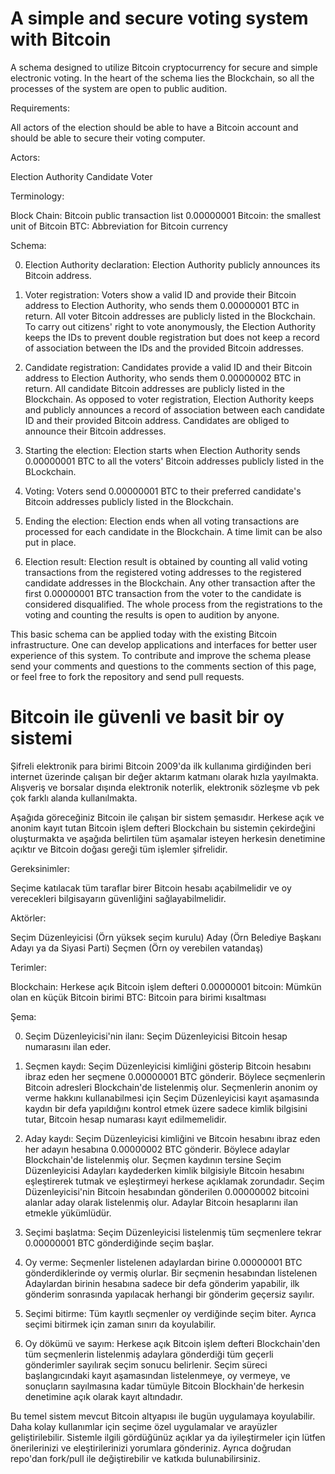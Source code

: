 A simple and secure voting system with Bitcoin
==============

A schema designed to utilize Bitcoin cryptocurrency for secure and simple electronic voting. In the heart of the schema lies the Blockchain, so all the processes of the system are open to public audition.

Requirements:

All actors of the election should be able to have a Bitcoin account and should be able to secure their voting computer.

Actors:

Election Authority
Candidate
Voter

Terminology:

Block Chain: Bitcoin public transaction list
0.00000001 Bitcoin: the smallest unit of Bitcoin
BTC: Abbreviation for Bitcoin currency

Schema:

0. Election Authority declaration:
Election Authority publicly announces its Bitcoin address.

1. Voter registration:
Voters show a valid ID and provide their Bitcoin address to Election Authority, who sends them 0.00000001 BTC in return. All voter Bitcoin addresses are publicly listed in the Blockchain. To carry out citizens' right to vote anonymously, the Election Authority keeps the IDs to prevent double registration but does not keep a record of association between the IDs and the provided Bitcoin addresses.

2. Candidate registration:
Candidates provide a valid ID and their Bitcoin address to Election Authority, who sends them 0.00000002 BTC in return. All candidate Bitcoin addresses are publicly listed in the Blockchain. As opposed to voter registration, Election Authority keeps and publicly announces a record of association between each candidate ID and their provided Bitcoin address. Candidates are obliged to announce their Bitcoin addresses.

3. Starting the election:
Election starts when Election Authority sends 0.00000001 BTC to all the voters' Bitcoin addresses publicly listed in the BLockchain.

4. Voting:
Voters send 0.00000001 BTC to their preferred candidate's Bitcoin addresses publicly listed in the Blockchain.

5. Ending the election:
Election ends when all voting transactions are processed for each candidate in the Blockchain. A time limit can be also put in place.

6. Election result:
Election result is obtained by counting all valid voting transactions from the registered voting addresses to the registered candidate addresses in the Blockchain. Any other transaction after the first 0.00000001 BTC transaction from the voter to the candidate is considered disqualified. The whole process from the registrations to the voting and counting the results is open to audition by anyone.

This basic schema can be applied today with the existing Bitcoin infrastructure. One can develop applications and interfaces for better user experience of this system. To contribute and improve the schema please send your comments and questions to the comments section of this page, or feel free to fork the repository and send pull requests.



Bitcoin ile güvenli ve basit bir oy sistemi
==============

Şifreli elektronik para birimi Bitcoin 2009'da ilk kullanıma girdiğinden beri internet üzerinde çalışan bir değer aktarım katmanı olarak hızla yayılmakta. Alışveriş ve borsalar dışında elektronik noterlik, elektronik sözleşme vb pek çok farklı alanda kullanılmakta.

Aşağıda göreceğiniz Bitcoin ile çalışan bir sistem şemasıdır. Herkese açık ve anonim kayıt tutan Bitcoin işlem defteri Blockchain bu sistemin çekirdeğini oluşturmakta ve aşağıda belirtilen tüm aşamalar isteyen herkesin denetimine açıktır ve Bitcoin doğası gereği tüm işlemler şifrelidir.

Gereksinimler:

Seçime katılacak tüm taraflar birer Bitcoin hesabı açabilmelidir ve oy verecekleri bilgisayarın güvenliğini sağlayabilmelidir.

Aktörler:

Seçim Düzenleyicisi (Örn yüksek seçim kurulu)
Aday (Örn Belediye Başkanı Adayı ya da Siyasi Parti)
Seçmen (Örn oy verebilen vatandaş)

Terimler:

Blockchain: Herkese açık Bitcoin işlem defteri
0.00000001 bitcoin: Mümkün olan en küçük Bitcoin birimi
BTC: Bitcoin para birimi kısaltması

Şema:

0. Seçim Düzenleyicisi'nin ilanı:
Seçim Düzenleyicisi Bitcoin hesap numarasını ilan eder.

1. Seçmen kaydı:
Seçim Düzenleyicisi kimliğini gösterip Bitcoin hesabını ibraz eden her seçmene 0.00000001 BTC gönderir. Böylece seçmenlerin Bitcoin adresleri Blockchain'de listelenmiş olur. Seçmenlerin anonim oy verme hakkını kullanabilmesi için Seçim Düzenleyicisi kayıt aşamasında kaydın bir defa yapıldığını kontrol etmek üzere sadece kimlik bilgisini tutar, Bitcoin hesap numarası kayıt edilmemelidir.

2. Aday kaydı:
Seçim Düzenleyicisi kimliğini ve Bitcoin hesabını ibraz eden her adayın hesabına 0.00000002 BTC gönderir. Böylece adaylar Blockchain'de listelenmiş olur. Seçmen kaydının tersine Seçim Düzenleyicisi Adayları kaydederken kimlik bilgisiyle Bitcoin hesabını eşleştirerek tutmak ve eşleştirmeyi herkese açıklamak zorundadır. Seçim Düzenleyicisi'nin Bitcoin hesabından gönderilen 0.00000002 bitcoini alanlar aday olarak listelenmiş olur. Adaylar Bitcoin hesaplarını ilan etmekle yükümlüdür.

3. Seçimi başlatma:
Seçim Düzenleyicisi listelenmiş tüm seçmenlere tekrar 0.00000001 BTC gönderdiğinde seçim başlar.

4. Oy verme:
Seçmenler listelenen adaylardan birine 0.00000001 BTC gönderdiklerinde oy vermiş olurlar. Bir seçmenin hesabından listelenen Adaylardan birinin hesabına sadece bir defa gönderim yapabilir, ilk gönderim sonrasında yapılacak herhangi bir gönderim geçersiz sayılır.

5. Seçimi bitirme:
Tüm kayıtlı seçmenler oy verdiğinde seçim biter. Ayrıca seçimi bitirmek için zaman sınırı da koyulabilir.

6. Oy dökümü ve sayım:
Herkese açık Bitcoin işlem defteri Blockchain'den tüm seçmenlerin listelenmiş adaylara gönderdiği tüm geçerli gönderimler sayılırak seçim sonucu belirlenir. Seçim süreci başlangıcındaki kayıt aşamasından listelenmeye, oy vermeye, ve sonuçların sayılmasına kadar tümüyle Bitcoin Blockhain'de herkesin denetimine açık olarak kayıt altındadır.

Bu temel sistem mevcut Bitcoin altyapısı ile bugün uygulamaya koyulabilir. Daha kolay kullanımlar için seçime özel uygulamalar ve arayüzler geliştirilebilir. Sistemle ilgili gördüğünüz açıklar ya da iyileştirmeler için lütfen önerilerinizi ve eleştirilerinizi yorumlara gönderiniz. Ayrıca doğrudan repo'dan fork/pull ile değiştirebilir ve katkıda bulunabilirsiniz.

